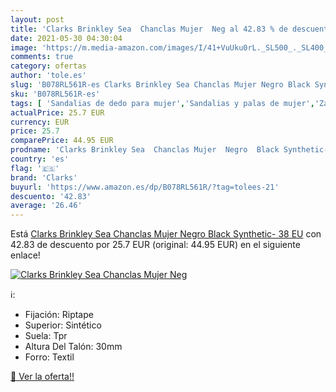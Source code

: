 ```yaml
---
layout: post
title: 'Clarks Brinkley Sea  Chanclas Mujer  Neg al 42.83 % de descuento'
date: 2021-05-30 04:30:04
image: 'https://m.media-amazon.com/images/I/41+VuUku0rL._SL500_._SL400_.jpg'
comments: true
category: ofertas
author: 'tole.es'
slug: 'B078RL561R-es Clarks Brinkley Sea Chanclas Mujer Negro Black Synthetic-...'
sku: 'B078RL561R-es'
tags: [ 'Sandalias de dedo para mujer','Sandalias y palas de mujer','Zapatos','Zapatos para mujer','Zapatos y complementos','chanclas','clarks', ]
actualPrice: 25.7 EUR
currency: EUR
price: 25.7
comparePrice: 44.95 EUR
prodname: 'Clarks Brinkley Sea  Chanclas Mujer  Negro  Black Synthetic-   38 EU'
country: 'es'
flag: '🇪🇸'
brand: 'Clarks'
buyurl: 'https://www.amazon.es/dp/B078RL561R/?tag=tolees-21'
descuento: '42.83'
average: '26.46'
---
```


Está [Clarks Brinkley Sea  Chanclas Mujer  Negro  Black Synthetic-   38 EU](https://www.amazon.es/dp/B078RL561R/?tag=tolees-21) con 42.83 de descuento por 25.7 EUR (original: 44.95 EUR) en el siguiente enlace!

[![Clarks Brinkley Sea  Chanclas Mujer  Neg](https://m.media-amazon.com/images/I/41+VuUku0rL._SL500_._SL400_.jpg)](https://www.amazon.es/dp/B078RL561R/?tag=tolees-21)

ℹ️:

- Fijación: Riptape
- Superior: Sintético
- Suela: Tpr
- Altura Del Talón: 30mm
- Forro: Textil

[🛒 Ver la oferta!!](https://www.amazon.es/dp/B078RL561R/?tag=tolees-21)
